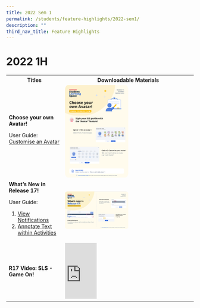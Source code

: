 ```yaml
---
title: 2022 Sem 1
permalink: /students/feature-highlights/2022-sem1/
description: ""
third_nav_title: Feature Highlights
---
```

<style>
img {
border-radius: 5%;
width: 50%;
}
</style>

<h1>2022 1H</h1>

<table>
<tbody><tr>
<th style="text-align: center;">Titles</th>
<th style="text-align: center;">Downloadable Materials</th>
</tr>
<tr>
<td style="text-align: left;">
<strong>Choose your own Avatar!</strong>
<p>User Guide:<br>
<a target="_blank" href="/student-user-guide/customise/customise-an-avatar/">Customise an Avatar</a></p>
</td>
<td>
<a target="_blank" href="/files/Marcomms/Feature%20Highlights/R17%20(1%20of%202)%20Student%20Avatar.pdf">
<img style="width: 50%;" alt="Choose your own Avatar!" src="/images/1Student/Marcomms/R17%20(1_2)%20Student%20Avatar.png">
</a>
</td>
</tr>
<tr>
<td style="text-align: left;">
<strong>What’s New in Release 17!</strong>
<p>User Guide:<br> 
</p><ol><li><a target="_blank" href="/student-user-guide/notify/view-notifications/">View Notifications</a></li>
<li><a target="_blank" href="/student-user-guide/self-study/annotate-text-within-activities/">Annotate Text within Activities</a></li></ol>
</td>
<td>
<a target="_blank" href="/files/Marcomms/Feature%20Highlights/R17%20(2%20of%202)%20Student%20Whats%20New%20in%20R17.pdf">
<img style="width: 50%;" alt="What’s New in Release 17!" src="/images/1Student/Marcomms/R17%20(2_2)%20Student%20Whats%20New%20in%20R17.png">
</a>
</td>
</tr>
<tr>
<td style="text-align: left;">
<strong>R17 Video: SLS - Game On!</strong>
</td>
<td>
<div class="bp-youtube">
<iframe allowfullscreen="" allow="accelerometer; autoplay; clipboard-write; encrypted-media; gyroscope; picture-in-picture; web-share" frameborder="0" title="SLS - Game On!" src="https://www.youtube.com/embed/uAofAedhlWw?list=PLQxzGTcC-xNUWDHiwCmHgBGMSnuKtoEiT" height="25%" width="25%"></iframe></div></td>
</tr>
</tbody></table>